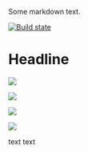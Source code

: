 Some markdown text.

[![Build state](https://travis-ci.com/gaphor/gaphas.svg?branch=master)](http://213.136.81.227:8080/job/my_first_test_job/)

# Headline

<a href='http://213.136.81.227:8080/job/my_first_test_job/'><img src='http://213.136.81.227:8080/job/my_first_test_job/badge/icon'></a>

<a href='http://213.136.81.227:8080/job/my_first_test_job/'><img src='http://213.136.81.227:8080/buildStatus/icon?job=my_first_test_job'></a>

<a href='http://213.136.81.227:8080/job/my_first_test_job'><img src='http://213.136.81.227:8080/job/my_first_test_job/badge/icon'></a>

<a href='http://213.136.81.227:8080/job/my_first_test_job'><img src='http://213.136.81.227:8080/buildStatus/icon?job=my_first_test_job'></a>

text text 
